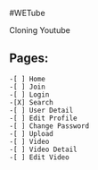 #WETube

Cloning Youtube

## Pages:
    -[ ] Home
    -[ ] Join
    -[ ] Login
    -[X] Search
    -[ ] User Detail
    -[ ] Edit Profile
    -[ ] Change Password 
    -[ ] Upload
    -[ ] Video
    -[ ] Video Detail
    -[ ] Edit Video



